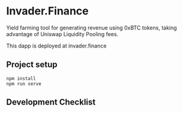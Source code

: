 # Invader.Finance

Yield farming tool for generating revenue using 0xBTC tokens, taking advantage of Uniswap Liquidity Pooling fees.

This dapp is deployed at invader.finance



## Project setup

```
npm install
npm run serve
```


## Development Checklist
 
